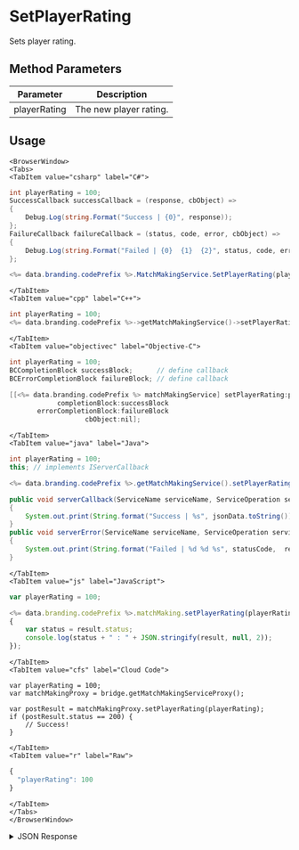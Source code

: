 # SetPlayerRating

Sets player rating.

<PartialServop service_name="matchMaking" operation_name="SET_PLAYER_RATING" />

## Method Parameters
Parameter | Description
--------- | -----------
playerRating | The new player rating.

## Usage

```mdx-code-block
<BrowserWindow>
<Tabs>
<TabItem value="csharp" label="C#">
```

```csharp
int playerRating = 100;
SuccessCallback successCallback = (response, cbObject) =>
{
    Debug.Log(string.Format("Success | {0}", response));
};
FailureCallback failureCallback = (status, code, error, cbObject) =>
{
    Debug.Log(string.Format("Failed | {0}  {1}  {2}", status, code, error));
};

<%= data.branding.codePrefix %>.MatchMakingService.SetPlayerRating(playerRating, successCallback, failureCallback);
```

```mdx-code-block
</TabItem>
<TabItem value="cpp" label="C++">
```

```cpp
int playerRating = 100;
<%= data.branding.codePrefix %>->getMatchMakingService()->setPlayerRating(playerRating, this);
```

```mdx-code-block
</TabItem>
<TabItem value="objectivec" label="Objective-C">
```

```objectivec
int playerRating = 100;
BCCompletionBlock successBlock;      // define callback
BCErrorCompletionBlock failureBlock; // define callback

[[<%= data.branding.codePrefix %> matchMakingService] setPlayerRating:playerRating
            completionBlock:successBlock
       errorCompletionBlock:failureBlock
                   cbObject:nil];
```

```mdx-code-block
</TabItem>
<TabItem value="java" label="Java">
```

```java
int playerRating = 100;
this; // implements IServerCallback

<%= data.branding.codePrefix %>.getMatchMakingService().setPlayerRating(playerRating, this);

public void serverCallback(ServiceName serviceName, ServiceOperation serviceOperation, JSONObject jsonData)
{
    System.out.print(String.format("Success | %s", jsonData.toString()));
}
public void serverError(ServiceName serviceName, ServiceOperation serviceOperation, int statusCode, int reasonCode, String jsonError)
{
    System.out.print(String.format("Failed | %d %d %s", statusCode,  reasonCode, jsonError.toString()));
}
```

```mdx-code-block
</TabItem>
<TabItem value="js" label="JavaScript">
```

```javascript
var playerRating = 100;

<%= data.branding.codePrefix %>.matchMaking.setPlayerRating(playerRating, result =>
{
	var status = result.status;
	console.log(status + " : " + JSON.stringify(result, null, 2));
});
```

```mdx-code-block
</TabItem>
<TabItem value="cfs" label="Cloud Code">
```

```cfscript
var playerRating = 100;
var matchMakingProxy = bridge.getMatchMakingServiceProxy();

var postResult = matchMakingProxy.setPlayerRating(playerRating);
if (postResult.status == 200) {
    // Success!
}
```

```mdx-code-block
</TabItem>
<TabItem value="r" label="Raw">
```

```r
{
  "playerRating": 100
}
```

```mdx-code-block
</TabItem>
</Tabs>
</BrowserWindow>
```

<details>
<summary>JSON Response</summary>

```json
{
    "status": 200,
    "data": null
}
```
</details>

